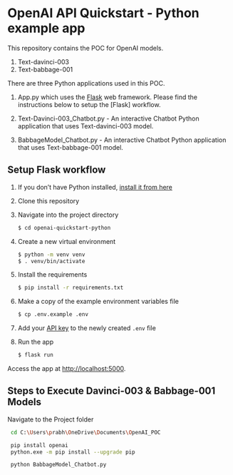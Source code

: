 # OpenAI API Quickstart - Python example app

This repository contains the POC for OpenAI models.

1. Text-davinci-003
2. Text-babbage-001

There are three Python applications used in this POC.
1. App.py which uses the [Flask](https://flask.palletsprojects.com/en/2.0.x/) web framework. Please find the instructions below to setup the [Flask] workflow. 

2. Text-Davinci-003_Chatbot.py - An interactive Chatbot Python application that uses Text-davinci-003 model. 

3. BabbageModel_Chatbot.py - An interactive Chatbot Python application that uses Text-babbage-001 model. 

## Setup Flask workflow

1. If you don’t have Python installed, [install it from here](https://www.python.org/downloads/)

2. Clone this repository

3. Navigate into the project directory

   ```bash
   $ cd openai-quickstart-python
   ```

4. Create a new virtual environment

   ```bash
   $ python -m venv venv
   $ . venv/bin/activate
   ```

5. Install the requirements

   ```bash
   $ pip install -r requirements.txt
   ```

6. Make a copy of the example environment variables file

   ```bash
   $ cp .env.example .env
   ```

7. Add your [API key](https://beta.openai.com/account/api-keys) to the newly created `.env` file

8. Run the app

   ```bash
   $ flask run
   ```

Access the app at [http://localhost:5000](http://localhost:5000).


## Steps to Execute Davinci-003 & Babbage-001 Models 

Navigate to the Project folder

  ```bash
   cd C:\Users\prabh\OneDrive\Documents\OpenAI_POC

   pip install openai
   python.exe -m pip install --upgrade pip

   python BabbageModel_Chatbot.py
   ```





